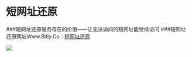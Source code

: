 # 短网址还原
###短网址还原服务存在的价值——让无法访问的短网址能继续访问
###短网址还原网址Www.Bitly.Co：<a href="https://Www.Bitly.Co" target="_blank">短网址还原</a>&nbsp;&nbsp;&nbsp;&nbsp;&nbsp;




<img src="http://7xj4o5.com1.z0.glb.clouddn.com/smalllogo.png" /></a></td>
